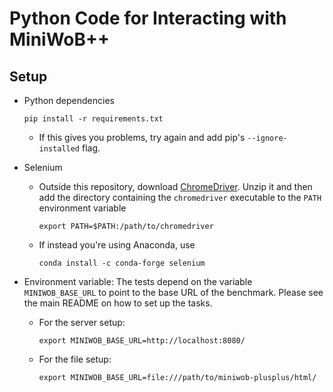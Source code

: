 # Python Code for Interacting with MiniWoB++

## Setup

- Python dependencies
  ```
  pip install -r requirements.txt
  ```
  - If this gives you problems, try again and add pip's `--ignore-installed` flag.

- Selenium
  - Outside this repository, download
    [ChromeDriver](https://sites.google.com/a/chromium.org/chromedriver/downloads).
    Unzip it and then add the directory
    containing the `chromedriver` executable to the `PATH` environment variable
    ```
    export PATH=$PATH:/path/to/chromedriver
    ```
  - If instead you're using Anaconda, use
    ```
    conda install -c conda-forge selenium
    ```

- Environment variable:
  The tests depend on the variable `MINIWOB_BASE_URL` to point to the base URL
  of the benchmark. Please see the main README on how to set up the tasks.
  - For the server setup:
    ```
    export MINIWOB_BASE_URL=http://localhost:8080/
    ```
  - For the file setup:
    ```
    export MINIWOB_BASE_URL=file:///path/to/miniwob-plusplus/html/
    ```
